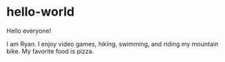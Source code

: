 # hello-world

Hello everyone!

I am Ryan. I enjoy video games, hiking, swimming, and riding my mountain bike.
My favorite food is pizza.
